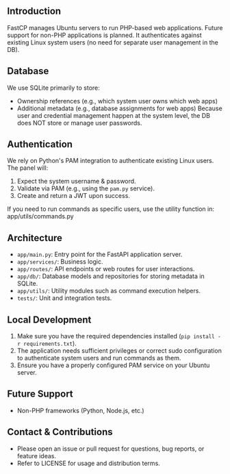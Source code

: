 Introduction
------------
FastCP manages Ubuntu servers to run PHP-based web applications.
Future support for non-PHP applications is planned. It authenticates against
existing Linux system users (no need for separate user management in the DB).

Database
--------
We use SQLite primarily to store:
  - Ownership references (e.g., which system user owns which web apps)
  - Additional metadata (e.g., database assignments for web apps)
Because user and credential management happen at the system level, the DB
does NOT store or manage user passwords.

Authentication
--------------
We rely on Python's PAM integration to authenticate existing Linux users. The
panel will:
  1. Expect the system username & password.
  2. Validate via PAM (e.g., using the `pam.py` service).
  3. Create and return a JWT upon success.

If you need to run commands as specific users, use the utility function in:
  app/utils/commands.py

Architecture
------------
- `app/main.py`: Entry point for the FastAPI application server.
- `app/services/`: Business logic.
- `app/routes/`: API endpoints or web routes for user interactions.
- `app/db/`: Database models and repositories for storing metadata in SQLite.
- `app/utils/`: Utility modules such as command execution helpers.
- `tests/`: Unit and integration tests.

Local Development
----------------
1. Make sure you have the required dependencies installed (`pip install -r requirements.txt`).
2. The application needs sufficient privileges or correct sudo configuration to authenticate system users and run commands as them.
3. Ensure you have a properly configured PAM service on your Ubuntu server.

Future Support
--------------
- Non-PHP frameworks (Python, Node.js, etc.)

Contact & Contributions
-----------------------
- Please open an issue or pull request for questions, bug reports, or feature ideas.
- Refer to LICENSE for usage and distribution terms.

